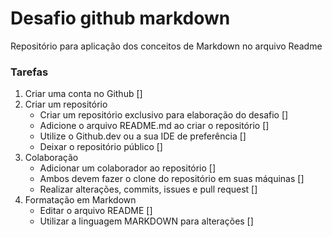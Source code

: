 # Desafio  github  markdown

Repositório para aplicação dos conceitos de Markdown no arquivo Readme

### Tarefas
1.  Criar uma conta no Github []
2.  Criar um repositório
    - Criar um repositório exclusivo para elaboração do desafio []
    - Adicione o arquivo README.md ao criar o repositório []
    - Utilize o Github.dev ou a sua IDE de preferência []
    - Deixar o repositório público []
3.  Colaboração
    - Adicionar um colaborador ao repositório []
    - Ambos devem fazer o clone do repositório em suas máquinas []
    - Realizar alterações, commits, issues e pull request []
4.  Formatação em Markdown 
    - Editar o arquivo README []
    - Utilizar a linguagem MARKDOWN para alterações []